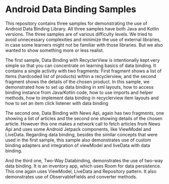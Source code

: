 # Android Data Binding Samples

This repository contains three samples for demonstrating the use of Android Data Binding Library. All three samples have both Java and Kotlin versions. The three samples are of various difficulty levels. We tried to avoid unnecessary complexities and minimize the use of external libraries, in case some learners might not be familiar with those libraries. But we also wanted to show something more or less realist. 

The first sample, Data Binding with RecyclerView is intentionally kept very simple so that you can concentrate on learning basics of data binding. It contains a single activity with two fragments: First fragment shows a list of items (hardcoded list of products) within a recyclerview, and the second fragment shows the details of the chosen product. In this sample, we demonstrated how to set up data binding in xml layouts, how to access binding instance from Java/Kotlin code, how to use imports and helper methods, how to implement data binding in recyclerview item layouts and how to set an item click listener with data binding

The second one, Data Binding with News Api, again has two fragments, one showing a list of articles and the second one showing details of the chosen article. However this one makes a network call to fetch articles from News Api and uses some Android Jetpack components, like ViewModel and LiveData. Regarding data binding, besides the similar concepts that were used in the first sample, this sample also demonstrates use of custom binding adapters and integration of viewModel and liveData with data binding. 

And the third one, Two-Way Databinding, demonstrates the use of two-way data binding. It is an inventory app, which uses Room for data persistence. This one again uses ViewModel, LiveData and Repository pattern. It also demonstrates use of ObservableFields and converter methods. 

